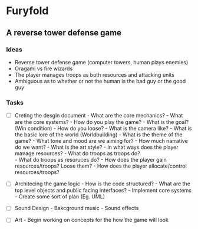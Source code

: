 # Furyfold

## A reverse tower defense game

### Ideas
- Reverse tower defense game (computer towers, human plays enemies)
- Oragami vs fire wizards
- The player manages troops as both resources and attacking units
- Ambiguous as to whether or not the human is the bad guy or the good guy

### Tasks
- [ ] Creting the desgin document
        -  What are the core mechanics?
                -  What are the core systems?
                -  How do you play the game?
                -  What is the goal?  (Win condition)
                -  How do you loose?
                -  What is the camera like?
        -  What is the basic lore of the world (Worldbuilding)
                -  What is the theme of the game? 
                -  What tone and mood are we aiming for?
                -  How much narrative do we want?
        -  What is the art style?
        -  In what ways does the player manage resources?
                -  What do troops as troops do?  
                -  What do troops as resoruces do?
                -  How does the player gain resources/troops? Loose them?
                -  How does the player allocate/control resources/troops?
- [ ] Architecing the game logic
        -  How is the code structured?
        -  What are the top level objects and public facing interfaces?
        -  Implement core systems
        -  Create some sort of plan (Eg. UML)
- [ ] Sound Design
        -  Bakcground music
        -  Sound effects
- [ ] Art
        -  Begin working on concepts for the how the game will look

